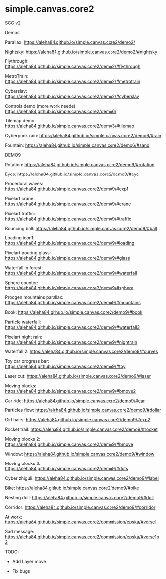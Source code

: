 # simple.canvas.core2
SCG v2

Demos

Parallax: https://aleha84.github.io/simple.canvas.core2/demo2/

Nightsky: https://aleha84.github.io/simple.canvas.core2/demo2/#nightsky

Flythrough: https://aleha84.github.io/simple.canvas.core2/demo2/#flythrough

MetroTrain: https://aleha84.github.io/simple.canvas.core2/demo2/#metrotrain

Cyberslav: https://aleha84.github.io/simple.canvas.core2/demo2/#cyberslav

Controls demo (more work neede) https://aleha84.github.io/simple.canvas.core2/demo6/

Tilemap demo: https://aleha84.github.io/simple.canvas.core2/demo3/#tilemap

Cyberpunk rain: https://aleha84.github.io/simple.canvas.core2/demo6/#rain

Fountain: https://aleha84.github.io/simple.canvas.core2/demo6/#sand

DEMO9

Rotation: https://aleha84.github.io/simple.canvas.core2/demo9/#rotation

Eyes: https://aleha84.github.io/simple.canvas.core2/demo9/#eye

Procedural waves: https://aleha84.github.io/simple.canvas.core2/demo9/#exp1

Pixelart crane: https://aleha84.github.io/simple.canvas.core2/demo9/#crane

Pixelart traffic: https://aleha84.github.io/simple.canvas.core2/demo9/#traffic

Bouncing ball: https://aleha84.github.io/simple.canvas.core2/demo9/#ball

Loading icon1: https://aleha84.github.io/simple.canvas.core2/demo9/#loading

Pixelart pouring glass: https://aleha84.github.io/simple.canvas.core2/demo9/#glass

Waterfall in forest: https://aleha84.github.io/simple.canvas.core2/demo9/#waterfall

Sphere counter: https://aleha84.github.io/simple.canvas.core2/demo9/#sphere

Procgen mountains parallax: https://aleha84.github.io/simple.canvas.core2/demo9/#mountains

Book: https://aleha84.github.io/simple.canvas.core2/demo9/#book

Particle waterfall: https://aleha84.github.io/simple.canvas.core2/demo9/#waterfall3

Pixelart night rain: https://aleha84.github.io/simple.canvas.core2/demo9/#nightrain

Waterfall 2: https://aleha84.github.io/simple.canvas.core2/demo9/#curves

Toy car progress bar: https://aleha84.github.io/simple.canvas.core2/demo9/#toy

Laser cut: https://aleha84.github.io/simple.canvas.core2/demo9/#laser

Moving blocks: https://aleha84.github.io/simple.canvas.core2/demo9/#bmove2

Car ride: https://aleha84.github.io/simple.canvas.core2/demo9/#car

Particles flow: https://aleha84.github.io/simple.canvas.core2/demo9/#dollar

Girl hairs: https://aleha84.github.io/simple.canvas.core2/demo9/#exp2

Rocket trail: https://aleha84.github.io/simple.canvas.core2/demo9/#rocket

Moving blocks 2: https://aleha84.github.io/simple.canvas.core2/demo9/#bmove

Window: https://aleha84.github.io/simple.canvas.core2/demo9/#window

Moving blocks 3: https://aleha84.github.io/simple.canvas.core2/demo9/#dots

Cyber zhiguli: https://aleha84.github.io/simple.canvas.core2/demo9/#label

Bike: https://aleha84.github.io/simple.canvas.core2/demo9/#bike

Nesting doll: https://aleha84.github.io/simple.canvas.core2/demo9/#doll

Corridor: https://aleha84.github.io/simple.canvas.core2/demo9/#corridor

At work: https://aleha84.github.io/simple.canvas.core2/commission/epska/#verse1

Sad message: https://aleha84.github.io/simple.canvas.core2/commission/epska/#verse1p2

TODO: 

- Add Layer move

- Fix bugs







